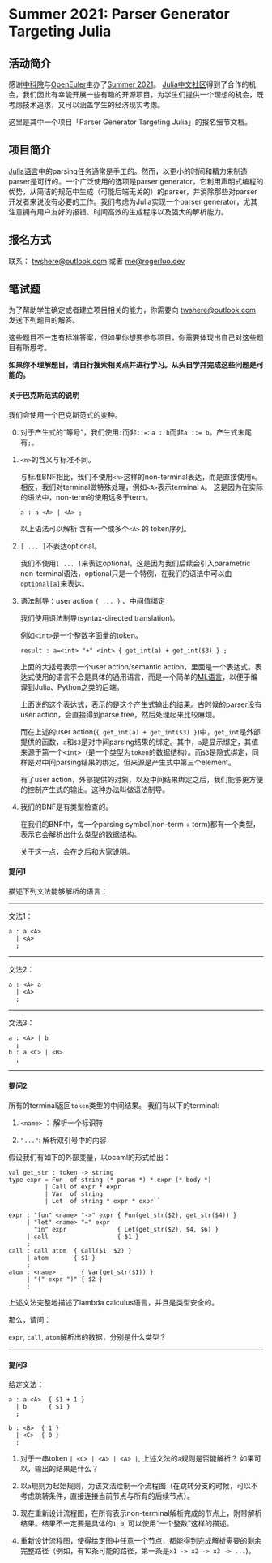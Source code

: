 # Summer 2021: Parser Generator Targeting Julia

## 活动简介

感谢[中科院](http://www.is.cas.cn/)与[OpenEuler](https://openeuler.org/zh/)主办了[Summer 2021](https://summer.iscas.ac.cn/)。
[Julia中文社区](https://discourse.juliacn.com/)得到了合作的机会，我们因此有幸能开展一些有趣的开源项目，为学生们提供一个理想的机会，既考虑技术追求，又可以涵盖学生的经济现实考虑。

这里是其中一个项目「Parser Generator Targeting Julia」的报名细节文档。

## 项目简介

[Julia语言](https://julialang.org/)中的parsing任务通常是手工的。然而，以更小的时间和精力来制造parser是可行的。一个广泛使用的选项是parser generator，它利用声明式编程的优势，从简洁的规范中生成（可能后端无关的）的parser，并消除那些对parser开发者来说没有必要的工作。我们考虑为Julia实现一个parser generator，尤其注意拥有用户友好的报错、时间高效的生成程序以及强大的解析能力。

## 报名方式

联系：
twshere@outlook.com 或者 me@rogerluo.dev


## 笔试题

为了帮助学生确定或者建立项目相关的能力，你需要向 twshere@outlook.com 发送下列题目的解答。

这些题目不一定有标准答案，但如果你想要参与项目，你需要体现出自己对这些题目有所思考。

**如果你不理解题目，请自行搜索相关点并进行学习。从头自学并完成这些问题是可能的。**

#### 关于巴克斯范式的说明

我们会使用一个巴克斯范式的变种。

0. 对于产生式的“等号”，我们使用`:`而非`::=`: `a : b`而非`a ::= b`。产生式末尾有`;`。
1. `<n>`的含义与标准不同。

    与标准BNF相比，我们不使用`<n>`这样的non-terminal表达，而是直接使用`n`。
    相反，我们对terminal做特殊处理，例如`<A>`表示terminal `A`。
    这是因为在实际的语法中，non-term的使用远多于term。

    ```bnf
    a : a <A> | <A> ;
    ```

    以上语法可以解析 含有一个或多个`<A>` 的 token序列。

2. `[ ... ]`不表达optional。

    我们不使用`[ ... ]`来表达optional，这是因为我们后续会引入parametric non-terminal语法，optional只是一个特例，在我们的语法中可以由`optional[a]`来表达。

3. 语法制导：user action `{ ... }` 、中间值绑定

    我们使用语法制导(syntax-directed translation)。

    例如`<int>`是一个整数字面量的token。

    ```bnf
    result : a=<int> "+" <int> { get_int(a) + get_int($3) } ;
    ```

    上面的大括号表示一个user action/semantic action，里面是一个表达式。表达式使用的语言不会是具体的通用语言，而是一个简单的[ML语言](https://zh.wikipedia.org/zh-hans/ML%E8%AF%AD%E8%A8%80)，以便于编译到Julia、Python之类的后端。

    上面说的这个表达式，表示的是这个产生式输出的结果。古时候的parser没有user action，会直接得到parse tree，然后处理起来比较麻烦。

    而在上述的user action(`{ get_int(a) + get_int($3) }`)中，`get_int`是外部提供的函数，`a`和`$3`是对中间parsing结果的绑定。其中，`a`是显示绑定，其值来源于第一个`<int>`（是一个类型为`token`的数据结构）。而`$3`是隐式绑定，同样是对中间parsing结果的绑定，但来源是产生式中第三个element。

    有了user action，外部提供的对象，以及中间结果绑定之后，我们能够更方便的控制产生式的输出。这种办法叫做语法制导。

4. 我们的BNF是有类型检查的。

    在我们的BNF中，每一个parsing symbol(non-term + term)都有一个类型，表示它会解析出什么类型的数据结构。

    关于这一点，会在之后和大家说明。

#### 提问1

描述下列文法能够解析的语言：

---

文法1：

```bnf
a : a <A> 
  | <A>
  ;
```

---

文法2：

```bnf
a : <A> a
  | <A>
  ;
```

--- 

文法3：

```bnf
a : <A> | b
  ;
b : a <C> | <B>
  ;
```

---

#### 提问2

所有的terminal返回`token`类型的中间结果。
我们有以下的terminal:

1. `<name>` ： 解析一个标识符

2. `"..."`: 解析双引号中的内容

假设我们有如下的外部变量，以ocaml的形式给出：

```F#
val get_str : token -> string
type expr = Fun  of string (* param *) * expr (* body *)
          | Call of expr * expr
          | Var  of string
          | Let  of string * expr * expr``
```

```bnf
expr : "fun" <name> "->" expr { Fun(get_str($2), get_str($4)) }
     | "let" <name> "=" expr 
       "in" expr              { Let(get_str($2), $4, $6) }
     | call                   { $1 }
     ;
call : call atom  { Call($1, $2) }
     | atom       { $1 }
     ;
atom : <name>       { Var(get_str($1)) }
     | "(" expr ")" { $2 }
     ;
```

上述文法完整地描述了lambda calculus语言，并且是类型安全的。

那么，请问：

`expr`, `call`, `atom`解析出的数据，分别是什么类型？

---

#### 提问3


给定文法：

```bnf
a : a <A>  { $1 + 1 }
  | b      { $1 }
  ;

b : <B>  { 1 }
  | <C>  { 0 }
  ;
```

1. 对于一串token `| <C> | <A> | <A> |`, 上述文法的`a`规则是否能解析？ 如果可以，输出的结果是什么？

2. 以`a`规则为起始规则，为该文法绘制一个流程图（在跳转分支的时候，可以不考虑跳转条件，直接连接当前节点与所有的后续节点）。

3. 现在重新设计流程图，在所有表示non-terminal解析完成的节点上，附带解析结果。结果不一定要是具体的`1`, `0`, 可以使用“一个整数”这样的描述。

4. 重新设计流程图，使得给定图中任意一个节点，都能得到完成解析需要的剩余完整路径（例如，有10条可能的路径，第一条是`x1 -> x2 -> x3 -> ...`)。